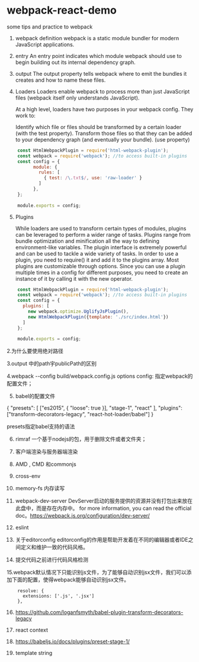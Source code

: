 # webpack-react-demo
some tips and practice to webpack

1. webpack definition
    webpack is a static module bundler for modern JavaScript applications. 

2. entry
    An entry point indicates which module webpack should use to begin building out its internal dependency graph. 

3. output
    The output property tells webpack where to emit the bundles it creates and how to name these files.

4. Loaders
    Loaders enable webpack to process more than just JavaScript files (webpack itself only understands JavaScript).
    
    At a high level, loaders have two purposes in your webpack config. They work to:
    
    Identify which file or files should be transformed by a certain loader (with the test property).
    Transform those files so that they can be added to your dependency graph (and eventually your bundle). (use property)
    
```javascript
    const HtmlWebpackPlugin = require('html-webpack-plugin');
    const webpack = require('webpack'); //to access built-in plugins
    const config = {
          module: {
            rules: [
              { test: /\.txt$/, use: 'raw-loader' }
            ]
          },
    };
    
    module.exports = config;
```

5. Plugins

    While loaders are used to transform certain types of modules, plugins can be leveraged to perform a wider range of tasks. Plugins range from bundle optimization and minification all the way to defining environment-like variables. 
The plugin interface is extremely powerful and can be used to tackle a wide variety of tasks. In order to use a plugin, you need to require() it and add it to the plugins array. Most plugins are customizable through options. 
Since you can use a plugin multiple times in a config for different purposes, you need to create an instance of it by calling it with the new operator.

```javascript
    const HtmlWebpackPlugin = require('html-webpack-plugin');
    const webpack = require('webpack'); //to access built-in plugins
    const config = {
      plugins: [
        new webpack.optimize.UglifyJsPlugin(),
        new HtmlWebpackPlugin({template: './src/index.html'})
      ]
    };
    
    module.exports = config;
```






2.为什么要使用绝对路径

3.output 中的path宇publicPath的区别

4.webpack --config build/webpack.config.js
options config: 指定webpack的配置文件；


5. babel的配置文件

{
  "presets": [
    ["es2015", { "loose": true }],
    "stage-1",
    "react"
  ],
  "plugins": ["transform-decorators-legacy", "react-hot-loader/babel"]
}

presets指定babel支持的语法


6. rimraf 一个基于nodejs的包，用于删除文件或者文件夹；



7. 客户端渲染与服务器端渲染



8. AMD , CMD 和commonjs


9. cross-env

10. memory-fs
内存读写


11. webpack-dev-server
    DevServer启动的服务提供的资源并没有打包出来放在此盘中，而是存在内存中。
for more information, you can read the official doc。https://webpack.js.org/configuration/dev-server/




12. eslint



13. 关于editorconfig
  editorconfig的作用是帮助开发着在不同的编辑器或者IDE之间定义和维护一致的代码风格。

14. 提交代码之前进行代码风格检测



15.webpack默认情况下只能识别js文件，为了能够自动识别jsx文件，我们可以添加下面的配置，使得webpack能够自动识别jsx文件。

```
    resolve: {
      extensions: ['.js', '.jsx']
    },
```


16. https://github.com/loganfsmyth/babel-plugin-transform-decorators-legacy

17. react context


17. https://babeljs.io/docs/plugins/preset-stage-1/

18. template string




